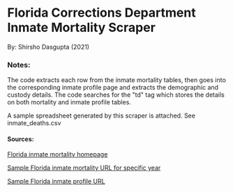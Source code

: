 # Florida Corrections Department Inmate Mortality Scraper

By: Shirsho Dasgupta (2021)


### Notes: 

The code extracts each row from the inmate mortality tables, then goes into the corresponding inmate profile page and extracts the demographic and custody details. 
The code searches for the "td" tag which stores the details on both mortality and inmate profile tables.

A sample spreadsheet generated by this scraper is attached. See inmate_deaths.csv

#### Sources: 
[Florida inmate mortality homepage](http://www.dc.state.fl.us/pub/mortality/index.html)

[Sample Florida inmate mortality URL for specific year](http://www.dc.state.fl.us/pub/mortality/2020-2021.html)

[Sample Florida inmate profile URL](http://www.dc.state.fl.us/OffenderSearch/detail.aspx?Page=Detail&DCNumber=126380&TypeSearch=IR)
